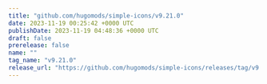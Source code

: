 ```yaml
---
title: "github.com/hugomods/simple-icons/v9.21.0"
date: 2023-11-19 00:25:42 +0000 UTC
publishDate: 2023-11-19 04:48:36 +0000 UTC
draft: false
prerelease: false
name: ""
tag_name: "v9.21.0"
release_url: "https://github.com/hugomods/simple-icons/releases/tag/v9.21.0"
---
```



